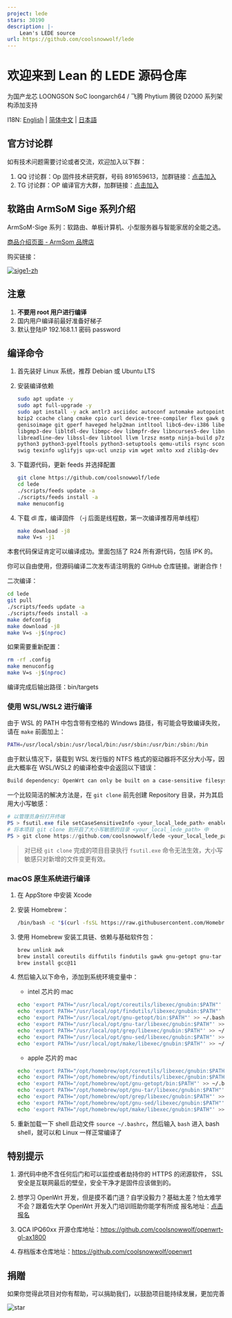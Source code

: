 ```yaml
---
project: lede
stars: 30190
description: |-
    Lean's LEDE source
url: https://github.com/coolsnowwolf/lede
---
```


# 欢迎来到 Lean 的 LEDE 源码仓库

为国产龙芯 LOONGSON SoC loongarch64 / 飞腾 Phytium 腾锐 D2000 系列架构添加支持

I18N: [English](README_EN.md) | [简体中文](README.md) | [日本語](README_JA.md)

## 官方讨论群

如有技术问题需要讨论或者交流，欢迎加入以下群：

1. QQ 讨论群：Op 固件技术研究群，号码 891659613，加群链接：[点击加入](https://qm.qq.com/q/IMa6Yf2SgC "Op固件技术研究群")
2. TG 讨论群：OP 编译官方大群，加群链接：[点击加入](https://t.me/JhKgAA6Hx1 "OP 编译官方大群")

## 软路由 ArmSoM Sige 系列介绍

ArmSoM-Sige 系列：软路由、单板计算机、小型服务器与智能家居的全能之选。

[商品介绍页面 - ArmSom 品牌店](https://shop518100695.taobao.com/)

购买链接：

[![sige1-zh](doc/sige-zh.jpg)](https://item.taobao.com/item.htm?id=721197662185)

## 注意

1. **不要用 root 用户进行编译**
2. 国内用户编译前最好准备好梯子
3. 默认登陆IP 192.168.1.1 密码 password

## 编译命令

1. 首先装好 Linux 系统，推荐 Debian 或 Ubuntu LTS

2. 安装编译依赖

   ```bash
   sudo apt update -y
   sudo apt full-upgrade -y
   sudo apt install -y ack antlr3 asciidoc autoconf automake autopoint binutils bison build-essential \
   bzip2 ccache clang cmake cpio curl device-tree-compiler flex gawk gcc-multilib g++-multilib gettext \
   genisoimage git gperf haveged help2man intltool libc6-dev-i386 libelf-dev libfuse-dev libglib2.0-dev \
   libgmp3-dev libltdl-dev libmpc-dev libmpfr-dev libncurses5-dev libncursesw5-dev libpython3-dev \
   libreadline-dev libssl-dev libtool llvm lrzsz msmtp ninja-build p7zip p7zip-full patch pkgconf \
   python3 python3-pyelftools python3-setuptools qemu-utils rsync scons squashfs-tools subversion \
   swig texinfo uglifyjs upx-ucl unzip vim wget xmlto xxd zlib1g-dev
   ```

3. 下载源代码，更新 feeds 并选择配置

   ```bash
   git clone https://github.com/coolsnowwolf/lede
   cd lede
   ./scripts/feeds update -a
   ./scripts/feeds install -a
   make menuconfig
   ```

4. 下载 dl 库，编译固件
（-j 后面是线程数，第一次编译推荐用单线程）

   ```bash
   make download -j8
   make V=s -j1
   ```

本套代码保证肯定可以编译成功。里面包括了 R24 所有源代码，包括 IPK 的。

你可以自由使用，但源码编译二次发布请注明我的 GitHub 仓库链接。谢谢合作！

二次编译：

```bash
cd lede
git pull
./scripts/feeds update -a
./scripts/feeds install -a
make defconfig
make download -j8
make V=s -j$(nproc)
```

如果需要重新配置：

```bash
rm -rf .config
make menuconfig
make V=s -j$(nproc)
```

编译完成后输出路径：bin/targets

### 使用 WSL/WSL2 进行编译

由于 WSL 的 PATH 中包含带有空格的 Windows 路径，有可能会导致编译失败，请在 `make` 前面加上：

```bash
PATH=/usr/local/sbin:/usr/local/bin:/usr/sbin:/usr/bin:/sbin:/bin
```

由于默认情况下，装载到 WSL 发行版的 NTFS 格式的驱动器将不区分大小写，因此大概率在 WSL/WSL2 的编译检查中会返回以下错误：

```txt
Build dependency: OpenWrt can only be built on a case-sensitive filesystem
```

一个比较简洁的解决方法是，在 `git clone` 前先创建 Repository 目录，并为其启用大小写敏感：

```powershell
# 以管理员身份打开终端
PS > fsutil.exe file setCaseSensitiveInfo <your_local_lede_path> enable
# 将本项目 git clone 到开启了大小写敏感的目录 <your_local_lede_path> 中
PS > git clone https://github.com/coolsnowwolf/lede <your_local_lede_path>
```

> 对已经 `git clone` 完成的项目目录执行 `fsutil.exe` 命令无法生效，大小写敏感只对新增的文件变更有效。

### macOS 原生系统进行编译

1. 在 AppStore 中安装 Xcode

2. 安装 Homebrew：

   ```bash
   /bin/bash -c "$(curl -fsSL https://raw.githubusercontent.com/Homebrew/install/HEAD/install.sh)"
   ```

3. 使用 Homebrew 安装工具链、依赖与基础软件包：

   ```bash
   brew unlink awk
   brew install coreutils diffutils findutils gawk gnu-getopt gnu-tar grep make ncurses pkg-config wget quilt xz
   brew install gcc@11
   ```

4. 然后输入以下命令，添加到系统环境变量中：

   - intel 芯片的 mac

   ```bash
   echo 'export PATH="/usr/local/opt/coreutils/libexec/gnubin:$PATH"' >> ~/.bashrc
   echo 'export PATH="/usr/local/opt/findutils/libexec/gnubin:$PATH"' >> ~/.bashrc
   echo 'export PATH="/usr/local/opt/gnu-getopt/bin:$PATH"' >> ~/.bashrc
   echo 'export PATH="/usr/local/opt/gnu-tar/libexec/gnubin:$PATH"' >> ~/.bashrc
   echo 'export PATH="/usr/local/opt/grep/libexec/gnubin:$PATH"' >> ~/.bashrc
   echo 'export PATH="/usr/local/opt/gnu-sed/libexec/gnubin:$PATH"' >> ~/.bashrc
   echo 'export PATH="/usr/local/opt/make/libexec/gnubin:$PATH"' >> ~/.bashrc
   ```

   - apple 芯片的 mac

   ```zsh
   echo 'export PATH="/opt/homebrew/opt/coreutils/libexec/gnubin:$PATH"' >> ~/.bashrc
   echo 'export PATH="/opt/homebrew/opt/findutils/libexec/gnubin:$PATH"' >> ~/.bashrc
   echo 'export PATH="/opt/homebrew/opt/gnu-getopt/bin:$PATH"' >> ~/.bashrc
   echo 'export PATH="/opt/homebrew/opt/gnu-tar/libexec/gnubin:$PATH"' >> ~/.bashrc
   echo 'export PATH="/opt/homebrew/opt/grep/libexec/gnubin:$PATH"' >> ~/.bashrc
   echo 'export PATH="/opt/homebrew/opt/gnu-sed/libexec/gnubin:$PATH"' >> ~/.bashrc
   echo 'export PATH="/opt/homebrew/opt/make/libexec/gnubin:$PATH"' >> ~/.bashrc
   ```

5. 重新加载一下 shell 启动文件 `source ~/.bashrc`，然后输入 `bash` 进入 bash shell，就可以和 Linux 一样正常编译了

## 特别提示

1. 源代码中绝不含任何后门和可以监控或者劫持你的 HTTPS 的闭源软件， SSL 安全是互联网最后的壁垒，安全干净才是固件应该做到的。

2. 想学习 OpenWrt 开发，但是摸不着门道？自学没毅力？基础太差？怕太难学不会？跟着佐大学 OpenWrt 开发入门培训班助你能学有所成
报名地址：[点击报名](http://forgotfun.org/2018/04/openwrt-training-2018.html "报名")

3. QCA IPQ60xx 开源仓库地址：<https://github.com/coolsnowwolf/openwrt-gl-ax1800>

4. 存档版本仓库地址：<https://github.com/coolsnowwolf/openwrt>

## 捐贈

如果你觉得此项目对你有帮助，可以捐助我们，以鼓励项目能持续发展，更加完善

 ![star](doc/star.png)

